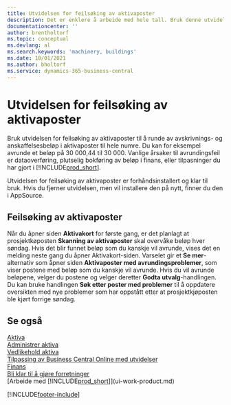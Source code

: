 ```yaml
---
title: Utvidelsen for feilsøking av aktivaposter
description: Det er enklere å arbeide med hele tall. Bruk denne utvidelsen til å runde av beløp for aktiva i aktivaposten.
documentationcenter: ''
author: brentholtorf
ms.topic: conceptual
ms.devlang: al
ms.search.keywords: 'machinery, buildings'
ms.date: 10/01/2021
ms.author: bholtorf
ms.service: dynamics-365-business-central
---
```

# <a name="the-troubleshooting-fa-ledger-entries-extension"></a>Utvidelsen for feilsøking av aktivaposter
Bruk utvidelsen for feilsøking av aktivaposter til å runde av avskrivnings- og anskaffelsesbeløp i aktivaposter til hele numre. Du kan for eksempel avrunde et beløp på 30 000,44 til 30 000. Vanlige årsaker til avrundingsfeil er dataoverføring, plutselig bokføring av beløp i finans, eller tilpasninger du har gjort i [!INCLUDE[prod_short](includes/prod_short.md)].

Utvidelsen for feilsøking av aktivaposter er forhåndsinstallert og klar til bruk. Hvis du fjerner utvidelsen, men vil installere den på nytt, finner du den i AppSource.

## <a name="troubleshooting-fixed-asset-ledger-entries"></a>Feilsøking av aktivaposter
Når du åpner siden **Aktivakort** for første gang, er det planlagt at prosjektkøposten **Skanning av aktivaposter** skal overvåke beløp hver søndag. Hvis det blir funnet beløp som du kanskje vil avrunde, vises det en melding neste gang du åpner Aktivakort-siden. Varselet gir et **Se mer**-alternativ som åpner siden **Aktivaposter med avrundingsproblemer**, som viser postene med beløp som du kanskje vil avrunde. Hvis du vil avrunde beløpene, velger du postene og velger deretter **Godta utvalg**-handlingen. Du kan bruke handlingen **Søk etter poster med problemer** til å oppdatere oversikten med nye problemer som har oppstått etter at prosjektkjøposten ble kjørt forrige søndag.

## <a name="see-also"></a>Se også
[Aktiva](fa-manage.md)  
[Administrer aktiva](fa-manage.md)  
[Vedlikehold aktiva](fa-how-maintain.md)  
[Tilpassing av Business Central Online med utvidelser](ui-extensions.md)  
[Finans](finance.md)  
[Bli klar til å gjøre forretninger](ui-get-ready-business.md)  
[Arbeide med [!INCLUDE[prod_short](includes/prod_short.md)]](ui-work-product.md)  


[!INCLUDE[footer-include](includes/footer-banner.md)]



